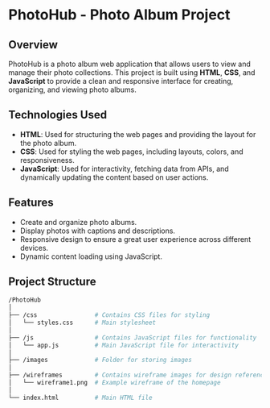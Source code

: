 # PhotoHub - Photo Album Project

## Overview
PhotoHub is a photo album web application that allows users to view and manage their photo collections. This project is built using **HTML**, **CSS**, and **JavaScript** to provide a clean and responsive interface for creating, organizing, and viewing photo albums.

## Technologies Used
- **HTML**: Used for structuring the web pages and providing the layout for the photo album.
- **CSS**: Used for styling the web pages, including layouts, colors, and responsiveness.
- **JavaScript**: Used for interactivity, fetching data from APIs, and dynamically updating the content based on user actions.

## Features
- Create and organize photo albums.
- Display photos with captions and descriptions.
- Responsive design to ensure a great user experience across different devices.
- Dynamic content loading using JavaScript.

## Project Structure
```bash
/PhotoHub
│
├── /css                # Contains CSS files for styling
│   └── styles.css      # Main stylesheet
│
├── /js                 # Contains JavaScript files for functionality
│   └── app.js          # Main JavaScript file for interactivity
│
├── /images             # Folder for storing images
│
├── /wireframes         # Contains wireframe images for design reference
│   └── wireframe1.png  # Example wireframe of the homepage
│
└── index.html          # Main HTML file

